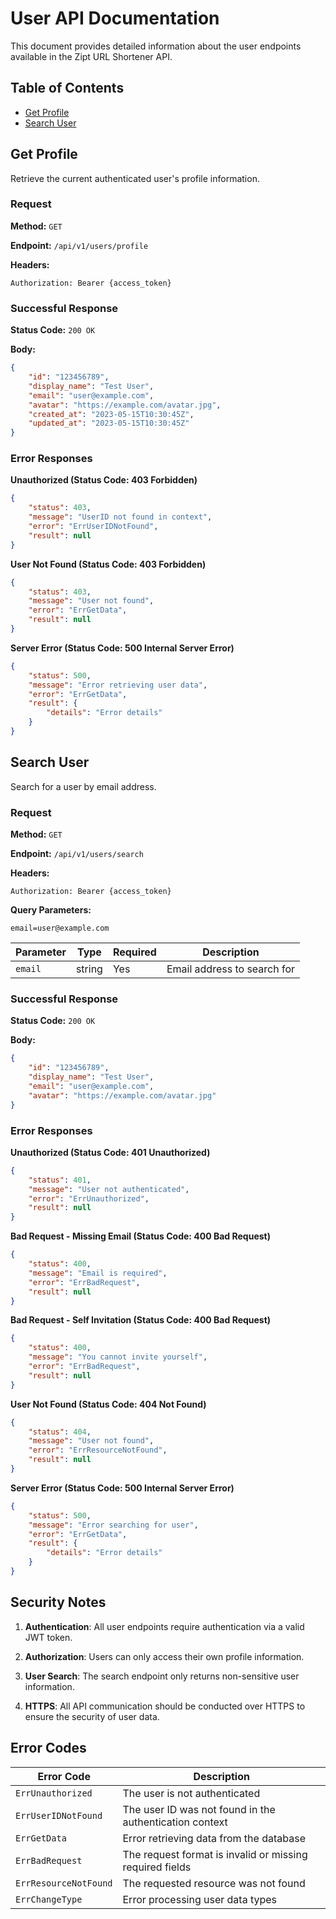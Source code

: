 # User API Documentation

This document provides detailed information about the user endpoints available in the Zipt URL Shortener API.

## Table of Contents

- [Get Profile](#get-profile)
- [Search User](#search-user)

## Get Profile

Retrieve the current authenticated user's profile information.

### Request

**Method:** `GET`

**Endpoint:** `/api/v1/users/profile`

**Headers:**
```
Authorization: Bearer {access_token}
```

### Successful Response

**Status Code:** `200 OK`

**Body:**
```json
{
    "id": "123456789",
    "display_name": "Test User",
    "email": "user@example.com",
    "avatar": "https://example.com/avatar.jpg",
    "created_at": "2023-05-15T10:30:45Z",
    "updated_at": "2023-05-15T10:30:45Z"
}
```

### Error Responses

**Unauthorized (Status Code: 403 Forbidden)**
```json
{
    "status": 403,
    "message": "UserID not found in context",
    "error": "ErrUserIDNotFound",
    "result": null
}
```

**User Not Found (Status Code: 403 Forbidden)**
```json
{
    "status": 403,
    "message": "User not found",
    "error": "ErrGetData",
    "result": null
}
```

**Server Error (Status Code: 500 Internal Server Error)**
```json
{
    "status": 500,
    "message": "Error retrieving user data",
    "error": "ErrGetData",
    "result": {
        "details": "Error details"
    }
}
```

## Search User

Search for a user by email address.

### Request

**Method:** `GET`

**Endpoint:** `/api/v1/users/search`

**Headers:**
```
Authorization: Bearer {access_token}
```

**Query Parameters:**
```
email=user@example.com
```

| Parameter | Type | Required | Description |
|-----------|------|----------|-------------|
| `email` | string | Yes | Email address to search for |

### Successful Response

**Status Code:** `200 OK`

**Body:**
```json
{
    "id": "123456789",
    "display_name": "Test User",
    "email": "user@example.com",
    "avatar": "https://example.com/avatar.jpg"
}
```

### Error Responses

**Unauthorized (Status Code: 401 Unauthorized)**
```json
{
    "status": 401,
    "message": "User not authenticated",
    "error": "ErrUnauthorized",
    "result": null
}
```

**Bad Request - Missing Email (Status Code: 400 Bad Request)**
```json
{
    "status": 400,
    "message": "Email is required",
    "error": "ErrBadRequest",
    "result": null
}
```

**Bad Request - Self Invitation (Status Code: 400 Bad Request)**
```json
{
    "status": 400,
    "message": "You cannot invite yourself",
    "error": "ErrBadRequest",
    "result": null
}
```

**User Not Found (Status Code: 404 Not Found)**
```json
{
    "status": 404,
    "message": "User not found",
    "error": "ErrResourceNotFound",
    "result": null
}
```

**Server Error (Status Code: 500 Internal Server Error)**
```json
{
    "status": 500,
    "message": "Error searching for user",
    "error": "ErrGetData",
    "result": {
        "details": "Error details"
    }
}
```

## Security Notes

1. **Authentication**: All user endpoints require authentication via a valid JWT token.

2. **Authorization**: Users can only access their own profile information.

3. **User Search**: The search endpoint only returns non-sensitive user information.

4. **HTTPS**: All API communication should be conducted over HTTPS to ensure the security of user data.

## Error Codes

| Error Code | Description |
|------------|-------------|
| `ErrUnauthorized` | The user is not authenticated |
| `ErrUserIDNotFound` | The user ID was not found in the authentication context |
| `ErrGetData` | Error retrieving data from the database |
| `ErrBadRequest` | The request format is invalid or missing required fields |
| `ErrResourceNotFound` | The requested resource was not found |
| `ErrChangeType` | Error processing user data types |
